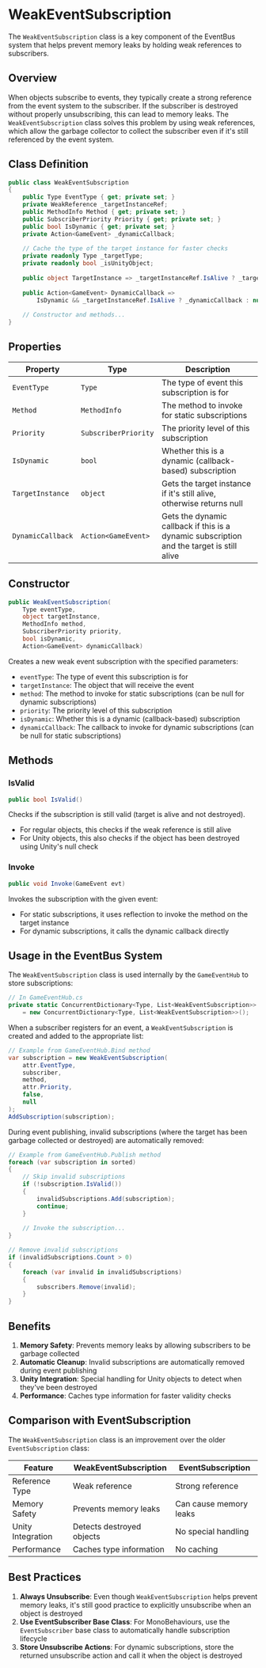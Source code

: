 # WeakEventSubscription

The `WeakEventSubscription` class is a key component of the EventBus system that helps prevent memory leaks by holding weak references to subscribers.

## Overview

When objects subscribe to events, they typically create a strong reference from the event system to the subscriber. If the subscriber is destroyed without properly unsubscribing, this can lead to memory leaks. The `WeakEventSubscription` class solves this problem by using weak references, which allow the garbage collector to collect the subscriber even if it's still referenced by the event system.

## Class Definition

```csharp
public class WeakEventSubscription
{
    public Type EventType { get; private set; }
    private WeakReference _targetInstanceRef;
    public MethodInfo Method { get; private set; }
    public SubscriberPriority Priority { get; private set; }
    public bool IsDynamic { get; private set; }
    private Action<GameEvent> _dynamicCallback;
    
    // Cache the type of the target instance for faster checks
    private readonly Type _targetType;
    private readonly bool _isUnityObject;
    
    public object TargetInstance => _targetInstanceRef.IsAlive ? _targetInstanceRef.Target : null;
    
    public Action<GameEvent> DynamicCallback => 
        IsDynamic && _targetInstanceRef.IsAlive ? _dynamicCallback : null;
    
    // Constructor and methods...
}
```

## Properties

| Property | Type | Description |
|----------|------|-------------|
| `EventType` | `Type` | The type of event this subscription is for |
| `Method` | `MethodInfo` | The method to invoke for static subscriptions |
| `Priority` | `SubscriberPriority` | The priority level of this subscription |
| `IsDynamic` | `bool` | Whether this is a dynamic (callback-based) subscription |
| `TargetInstance` | `object` | Gets the target instance if it's still alive, otherwise returns null |
| `DynamicCallback` | `Action<GameEvent>` | Gets the dynamic callback if this is a dynamic subscription and the target is still alive |

## Constructor

```csharp
public WeakEventSubscription(
    Type eventType, 
    object targetInstance, 
    MethodInfo method, 
    SubscriberPriority priority, 
    bool isDynamic, 
    Action<GameEvent> dynamicCallback)
```

Creates a new weak event subscription with the specified parameters:

- `eventType`: The type of event this subscription is for
- `targetInstance`: The object that will receive the event
- `method`: The method to invoke for static subscriptions (can be null for dynamic subscriptions)
- `priority`: The priority level of this subscription
- `isDynamic`: Whether this is a dynamic (callback-based) subscription
- `dynamicCallback`: The callback to invoke for dynamic subscriptions (can be null for static subscriptions)

## Methods

### IsValid

```csharp
public bool IsValid()
```

Checks if the subscription is still valid (target is alive and not destroyed).

- For regular objects, this checks if the weak reference is still alive
- For Unity objects, this also checks if the object has been destroyed using Unity's null check

### Invoke

```csharp
public void Invoke(GameEvent evt)
```

Invokes the subscription with the given event:

- For static subscriptions, it uses reflection to invoke the method on the target instance
- For dynamic subscriptions, it calls the dynamic callback directly

## Usage in the EventBus System

The `WeakEventSubscription` class is used internally by the `GameEventHub` to store subscriptions:

```csharp
// In GameEventHub.cs
private static ConcurrentDictionary<Type, List<WeakEventSubscription>> _subscriptions
    = new ConcurrentDictionary<Type, List<WeakEventSubscription>>();
```

When a subscriber registers for an event, a `WeakEventSubscription` is created and added to the appropriate list:

```csharp
// Example from GameEventHub.Bind method
var subscription = new WeakEventSubscription(
    attr.EventType,
    subscriber,
    method,
    attr.Priority,
    false,
    null
);
AddSubscription(subscription);
```

During event publishing, invalid subscriptions (where the target has been garbage collected or destroyed) are automatically removed:

```csharp
// Example from GameEventHub.Publish method
foreach (var subscription in sorted)
{
    // Skip invalid subscriptions
    if (!subscription.IsValid())
    {
        invalidSubscriptions.Add(subscription);
        continue;
    }
    
    // Invoke the subscription...
}

// Remove invalid subscriptions
if (invalidSubscriptions.Count > 0)
{
    foreach (var invalid in invalidSubscriptions)
    {
        subscribers.Remove(invalid);
    }
}
```

## Benefits

1. **Memory Safety**: Prevents memory leaks by allowing subscribers to be garbage collected
2. **Automatic Cleanup**: Invalid subscriptions are automatically removed during event publishing
3. **Unity Integration**: Special handling for Unity objects to detect when they've been destroyed
4. **Performance**: Caches type information for faster validity checks

## Comparison with EventSubscription

The `WeakEventSubscription` class is an improvement over the older `EventSubscription` class:

| Feature | WeakEventSubscription | EventSubscription |
|---------|----------------------|-------------------|
| Reference Type | Weak reference | Strong reference |
| Memory Safety | Prevents memory leaks | Can cause memory leaks |
| Unity Integration | Detects destroyed objects | No special handling |
| Performance | Caches type information | No caching |

## Best Practices

1. **Always Unsubscribe**: Even though `WeakEventSubscription` helps prevent memory leaks, it's still good practice to explicitly unsubscribe when an object is destroyed
2. **Use EventSubscriber Base Class**: For MonoBehaviours, use the `EventSubscriber` base class to automatically handle subscription lifecycle
3. **Store Unsubscribe Actions**: For dynamic subscriptions, store the returned unsubscribe action and call it when the object is destroyed
